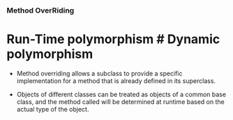 ### Method OverRiding
# Run-Time polymorphism # Dynamic polymorphism

- Method overriding allows a subclass to provide a specific implementation for a method that is already defined in its superclass.

- Objects of different classes can be treated as objects of a common base class, and the method called will be determined at runtime based on the actual type of the object.